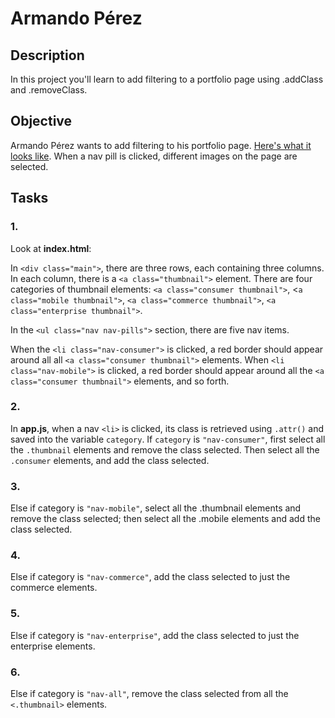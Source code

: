 # Armando Pérez
## Description
In this project you'll learn to add filtering to a portfolio page using .addClass and .removeClass.

## Objective
Armando Pérez wants to add filtering to his portfolio page. [Here's what it looks like]("https://s3.amazonaws.com/codecademy-content/projects/2/armando-perez/index.html"). When a nav pill is clicked, different images on the page are selected.

## Tasks
### 1.
Look at __index.html__:

In `<div class="main">`, there are three rows, each containing three columns. In each column, there is a `<a class="thumbnail">` element. There are four categories of thumbnail elements: `<a class="consumer thumbnail">`, <`a class="mobile thumbnail">`, `<a class="commerce thumbnail">`, `<a class="enterprise thumbnail">`.

In the `<ul class="nav nav-pills">` section, there are five nav items.

When the `<li class="nav-consumer">` is clicked, a red border should appear around all all `<a class="consumer thumbnail">` elements. When `<li class="nav-mobile">` is clicked, a red border should appear around all the `<a class="consumer thumbnail">` elements, and so forth.

### 2.
In __app.js__, when a nav `<li>` is clicked, its class is retrieved using `.attr()` and saved into the variable `category`. If `category` is `"nav-consumer"`, first select all the `.thumbnail` elements and remove the class selected. Then select all the `.consumer` elements, and add the class selected.

### 3.
Else if category is `"nav-mobile"`, select all the .thumbnail elements and remove the class selected; then select all the .mobile elements and add the class selected.

### 4.
Else if category is `"nav-commerce"`, add the class selected to just the commerce elements.

### 5.
Else if category is `"nav-enterprise"`, add the class selected to just the enterprise elements.

### 6.
Else if category is `"nav-all"`, remove the class selected from all the `<.thumbnail>` elements.
